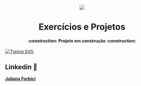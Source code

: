 <p align="center">
  <img src="https://i.pinimg.com/originals/a2/a1/63/a2a16304eedebaab706f1cd7b6eb934e.png">
</p>

<h1 align="center"> Exercícios e Projetos </h1>
<h4 align="center"> 
    :construction:  Projeto em construção  :construction:
</h4>

[![Typing SVG](https://readme-typing-svg.herokuapp.com/?color=00bfbf&size=30&center=true&vCenter=true&width=1000&lines=Tecnólogo+Análise+e+Desenvolvimento+de+Sistemas)](https://github.com/JulianaForbici)


## Linkedin :busts_in_silhouette:
<b>[Juliana Forbici](https://www.linkedin.com/in/juliana-forbici/)</b>
